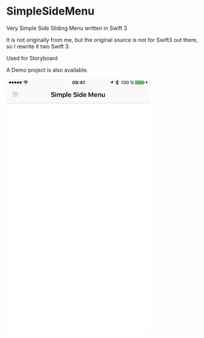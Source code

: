 # SimpleSideMenu
Very Simple Side Sliding Menu written in Swift 3

It is not originally from me, but the original source is not for Swift3 out there, so I rewrite it two Swift 3.

Used for Storyboard

A Demo project is also available.


![closed](/misc/Simple-Side-Menu.gif)
